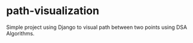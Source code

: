 # path-visualization
Simple project using Django to visual path between two points using DSA Algorithms.
